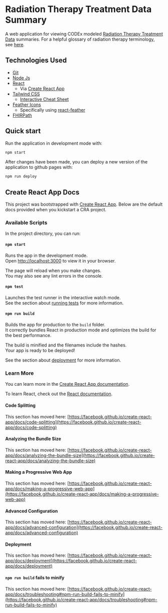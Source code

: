 # Radiation Therapy Treatment Data Summary 

A web application for viewing CODEx modeled [Radiation Therapy Treatment Data](https://build.fhir.org/ig/HL7/codex-radiation-therapy/branches/master/artifacts.html) summaries. For a helpful glossary of radiation therapy terminology, see [here](https://build.fhir.org/ig/HL7/fhir-mCODE-ig/glossary.html).

## Technologies Used

- [Git](https://git-scm.com/)
- [Node Js](https://nodejs.org/en/)
- [React](https://reactjs.org/)
  - Via [Create React App](https://create-react-app.dev/)
- [Tailwind CSS](https://tailwindcss.com/)
  - [Interactive Cheat Sheet](https://nerdcave.com/tailwind-cheat-sheet)
- [Feather Icons](https://feathericons.com/)
  - Specifically using [react-feather](https://github.com/feathericons/react-feather)
- [FHIRPath](https://hl7.org/fhirpath/)

## Quick start

Run the application in development mode with:

```bash
npm start
```

After changes have been made, you can deploy a new version of the application to github pages with:

```bash
npm run deploy
```

## Create React App Docs

This project was bootstrapped with [Create React App](https://github.com/facebook/create-react-app). Below are the default docs provided when you kickstart a CRA project.

### Available Scripts

In the project directory, you can run:

#### `npm start`

Runs the app in the development mode.\
Open [http://localhost:3000](http://localhost:3000) to view it in your browser.

The page will reload when you make changes.\
You may also see any lint errors in the console.

#### `npm test`

Launches the test runner in the interactive watch mode.\
See the section about [running tests](https://facebook.github.io/create-react-app/docs/running-tests) for more information.

#### `npm run build`

Builds the app for production to the `build` folder.\
It correctly bundles React in production mode and optimizes the build for the best performance.

The build is minified and the filenames include the hashes.\
Your app is ready to be deployed!

See the section about [deployment](https://facebook.github.io/create-react-app/docs/deployment) for more information.

### Learn More

You can learn more in the [Create React App documentation](https://facebook.github.io/create-react-app/docs/getting-started).

To learn React, check out the [React documentation](https://reactjs.org/).

#### Code Splitting

This section has moved here: [https://facebook.github.io/create-react-app/docs/code-splitting](https://facebook.github.io/create-react-app/docs/code-splitting)

#### Analyzing the Bundle Size

This section has moved here: [https://facebook.github.io/create-react-app/docs/analyzing-the-bundle-size](https://facebook.github.io/create-react-app/docs/analyzing-the-bundle-size)

#### Making a Progressive Web App

This section has moved here: [https://facebook.github.io/create-react-app/docs/making-a-progressive-web-app](https://facebook.github.io/create-react-app/docs/making-a-progressive-web-app)

#### Advanced Configuration

This section has moved here: [https://facebook.github.io/create-react-app/docs/advanced-configuration](https://facebook.github.io/create-react-app/docs/advanced-configuration)

#### Deployment

This section has moved here: [https://facebook.github.io/create-react-app/docs/deployment](https://facebook.github.io/create-react-app/docs/deployment)

#### `npm run build` fails to minify

This section has moved here: [https://facebook.github.io/create-react-app/docs/troubleshooting#npm-run-build-fails-to-minify](https://facebook.github.io/create-react-app/docs/troubleshooting#npm-run-build-fails-to-minify)
